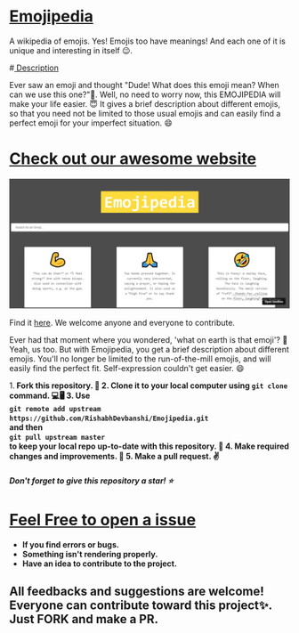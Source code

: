 # <u>Emojipedia </u>


A wikipedia of emojis. Yes! Emojis too have meanings! And each one of it is  unique and interesting in itself 😉.

#<u> Description</u>

Ever saw an emoji and thought "Dude! What does this emoji mean? When can we use this one?"🤔. 
Well, no need to worry now, this EMOJIPEDIA will make your life easier. 😇 It gives a brief description about different emojis, so that you need not be limited to those usual emojis and can easily find a perfect emoji for your imperfect situation. 😄

# <u>Check out our awesome website</u>
  <img src="/website_screenshot.jpg">
  <p>Find it <a href="https://rishabhdevbanshi.github.io/Emojipedia/">here<a>.
    We welcome anyone and everyone to contribute.</p>

Ever had that moment where you wondered, 'what on earth is that emoji'? 🤔 
Yeah, us too. But with Emojipedia, you get a brief description about different emojis. You'll no longer be limited to the run-of-the-mill emojis, and will easily find the perfect fit. Self-expression couldn't get easier. 😄


1.<b> Fork this repository.<b> 📌
2. Clone it to your local computer using `git clone` command. 💻🖥️
3. Use<br />
  `git remote add upstream https://github.com/RishabhDevbanshi/Emojipedia.git` <br />
  and then <br />
  `git pull upstream master` <br />
  to keep your local repo up-to-date with this repository. 🧮
4. Make required changes and improvements. 🧠
5. Make a pull request. ✌️
 

<h5>Don't forget to give this repository a star! ⭐</h5>

# <u>Feel Free to open a issue</u>

<ul>
  <li>If you find errors or bugs.</li>
  <li>Something isn't rendering properly.</li>
  <li>Have an idea to contribute to the project.</li>
</ul>

<h2>All feedbacks and suggestions are welcome! Everyone can contribute toward this project✨. Just <strong>FORK</strong> and make a <strong>PR</strong>.</h2>

